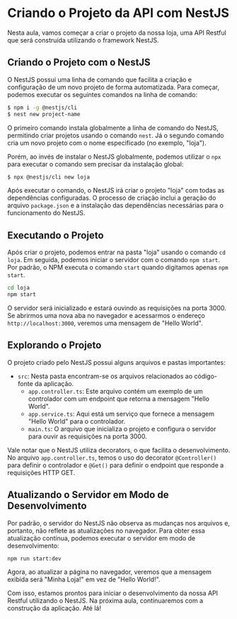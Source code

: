 # Criando o Projeto da API com NestJS

Nesta aula, vamos começar a criar o projeto da nossa loja, uma API Restful que será construída utilizando o framework NestJS.

## Criando o Projeto com o NestJS

O NestJS possui uma linha de comando que facilita a criação e configuração de um novo projeto de forma automatizada. Para começar, podemos executar os seguintes comandos na linha de comando:

```bash
$ npm i -g @nestjs/cli
$ nest new project-name
```

O primeiro comando instala globalmente a linha de comando do NestJS, permitindo criar projetos usando o comando `nest`. Já o segundo comando cria um novo projeto com o nome especificado (no exemplo, "loja").

Porém, ao invés de instalar o NestJS globalmente, podemos utilizar o `npx` para executar o comando sem precisar da instalação global:

```bash
$ npx @nestjs/cli new loja
```

Após executar o comando, o NestJS irá criar o projeto "loja" com todas as dependências configuradas. O processo de criação inclui a geração do arquivo `package.json` e a instalação das dependências necessárias para o funcionamento do NestJS.

## Executando o Projeto

Após criar o projeto, podemos entrar na pasta "loja" usando o comando `cd loja`. Em seguida, podemos iniciar o servidor com o comando `npm start`. Por padrão, o NPM executa o comando `start` quando digitamos apenas `npm start`.

```bash
cd loja
npm start
```

O servidor será inicializado e estará ouvindo as requisições na porta 3000. Se abrirmos uma nova aba no navegador e acessarmos o endereço `http://localhost:3000`, veremos uma mensagem de "Hello World".

## Explorando o Projeto

O projeto criado pelo NestJS possui alguns arquivos e pastas importantes:

- `src`: Nesta pasta encontram-se os arquivos relacionados ao código-fonte da aplicação.
  - `app.controller.ts`: Este arquivo contém um exemplo de um controlador com um endpoint que retorna a mensagem "Hello World".
  - `app.service.ts`: Aqui está um serviço que fornece a mensagem "Hello World" para o controlador.
  - `main.ts`: O arquivo que inicializa o projeto e configura o servidor para ouvir as requisições na porta 3000.

Vale notar que o NestJS utiliza decorators, o que facilita o desenvolvimento. No arquivo `app.controller.ts`, temos o uso do decorator `@Controller()` para definir o controlador e `@Get()` para definir o endpoint que responde a requisições HTTP GET.

## Atualizando o Servidor em Modo de Desenvolvimento

Por padrão, o servidor do NestJS não observa as mudanças nos arquivos e, portanto, não reflete as atualizações no navegador. Para obter essa atualização contínua, podemos executar o servidor em modo de desenvolvimento:

```bash
npm run start:dev
```

Agora, ao atualizar a página no navegador, veremos que a mensagem exibida será "Minha Loja!" em vez de "Hello World!".

Com isso, estamos prontos para iniciar o desenvolvimento da nossa API Restful utilizando o NestJS. Na próxima aula, continuaremos com a construção da aplicação. Até lá!